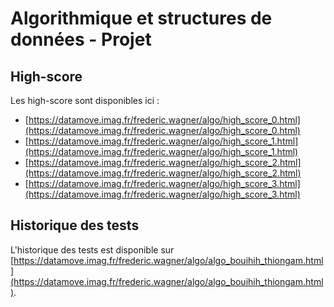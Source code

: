 # Algorithmique et structures de données - Projet

## High-score

Les high-score sont disponibles ici :
- [https://datamove.imag.fr/frederic.wagner/algo/high_score_0.html](https://datamove.imag.fr/frederic.wagner/algo/high_score_0.html)
- [https://datamove.imag.fr/frederic.wagner/algo/high_score_1.html](https://datamove.imag.fr/frederic.wagner/algo/high_score_1.html)
- [https://datamove.imag.fr/frederic.wagner/algo/high_score_2.html](https://datamove.imag.fr/frederic.wagner/algo/high_score_2.html)
- [https://datamove.imag.fr/frederic.wagner/algo/high_score_3.html](https://datamove.imag.fr/frederic.wagner/algo/high_score_3.html)

## Historique des tests

L'historique des tests est disponible sur [https://datamove.imag.fr/frederic.wagner/algo/algo_bouihih_thiongam.html](https://datamove.imag.fr/frederic.wagner/algo/algo_bouihih_thiongam.html).
